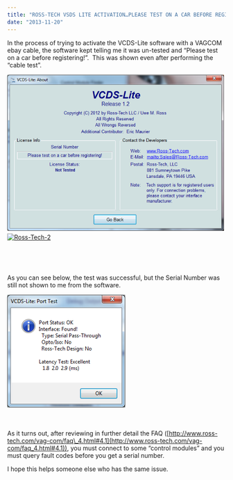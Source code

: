 ```yaml
---
title: "ROSS-TECH VSDS LITE ACTIVATION…PLEASE TEST ON A CAR BEFORE REGISTERING!"
date: "2013-11-20"
---
```


In the process of trying to activate the VCDS-Lite software with a VAGCOM ebay cable, the software kept telling me it was un-tested and “Please test on a car before registering!”.  This was shown even after performing the “cable test”.

![](images/Ross-Tech-2.png)[![Ross-Tech-2](images/Ross-Tech-2-300x216.png)](http://104.167.119.213/wp-content/uploads/2013/11/Ross-Tech-2.png)

 

 

As you can see below, the test was successful, but the Serial Number was still not shown to me from the software.

[![Ross-Tech](images/Ross-Tech.png)](http://104.167.119.213/wp-content/uploads/2013/11/Ross-Tech.png)

 

As it turns out, after reviewing in further detail the FAQ ([http://www.ross-tech.com/vag-com/faq\_4.html#4.1](http://www.ross-tech.com/vag-com/faq_4.html#4.1)), you must connect to some “control modules” and you must query fault codes before you get a serial number.

I hope this helps someone else who has the same issue.
